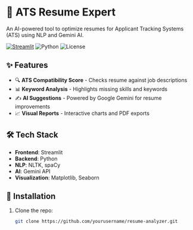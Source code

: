 # 📄 ATS Resume Expert

An AI-powered tool to optimize resumes for Applicant Tracking Systems (ATS) using NLP and Gemini AI.

[![Streamlit](https://static.streamlit.io/badges/streamlit_badge_black_white.svg)](https://resume-analyzer.streamlit.app/)
![Python](https://img.shields.io/badge/Python-3.9%2B-blue)
![License](https://img.shields.io/badge/License-MIT-green)

## ✨ Features

- 🔍 **ATS Compatibility Score** - Checks resume against job descriptions
- 📊 **Keyword Analysis** - Highlights missing skills and keywords
- ✍️ **AI Suggestions** - Powered by Google Gemini for resume improvements
- 📈 **Visual Reports** - Interactive charts and PDF exports

## 🛠️ Tech Stack

- **Frontend**: Streamlit
- **Backend**: Python
- **NLP**: NLTK, spaCy
- **AI**: Gemini API
- **Visualization**: Matplotlib, Seaborn

## 🚀 Installation

1. Clone the repo:
   ```bash
   git clone https://github.com/yourusername/resume-analyzer.git
